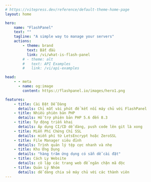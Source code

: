 ```yaml
---
# https://vitepress.dev/reference/default-theme-home-page
layout: home

hero:
    name: "FlashPanel"
    text: ""
    tagline: "A simple way to manage your servers"
    actions:
        - theme: brand
          text: Bắt đầu
          link: /vi/what-is-flash-panel
        # - theme: alt
        #   text: API Examples
        #   link: /vi/api-examples

head:
    - - meta
      - name: og:image
        content: https://flashpanel.io/images/hero1.png

features:
    - title: Cài Đặt Dễ Dàng
      details: Chỉ mất vài phút để kết nối máy chủ với FlashPanel
    - title: Nhiều phiên bản PHP
      details: Hỗ trợ phiên bản PHP 5.6 đến 8.3
    - title: Tự động triển khai
      details: Áp dụng CI/CD dễ dàng, push code lên git là xong
    - title: Miễn Phí Chứng Chỉ SSL
      details: miễn phí từ LetsEncrypt hoặc ZeroSSL
    - title: File Manager siêu đỉnh
      details: Trình quản lý tệp cực nhanh và nhẹ
    - title: Kho Ứng Dụng
      details: "hàng trăm ứng dụng có sẵn dễ cài đặt"
    - title: Cách Ly Website
      details: cô lập các trang web để ngăn chặn mã độc
    - title: Quản Lý Nhóm
      details: dễ dàng chia sẻ máy chủ với các thành viên
---
```

